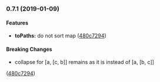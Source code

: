 <a name="0.7.1"></a>
### 0.7.1 (2019-01-09)


#### Features

* **toPaths:** do not sort map ([480c7294](git+https://github.com/Netflix/falcor-path-utils.git/commit/480c7294))


#### Breaking Changes

* collapse for [a, [c, b]] remains as it is instead of [a, [b, c]]

 ([480c7294](git+https://github.com/Netflix/falcor-path-utils.git/commit/480c7294))

